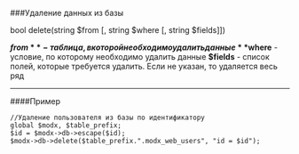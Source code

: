 ###Удаление данных из базы

bool delete(string $from [, string $where [, string $fields]])

**$from** - таблица, в которой необходимо удалить данные
**$where** - условие, по которому необходимо удалить данные
**$fields** - список полей, которые требуется удалить. Если не указан, то удаляется весь ряд

***

####Пример

	//Удаление пользователя из базы по идентификатору  
	global $modx, $table_prefix;  
	$id = $modx->db->escape($id);  
	$modx->db->delete($table_prefix.".modx_web_users", "id = $id");